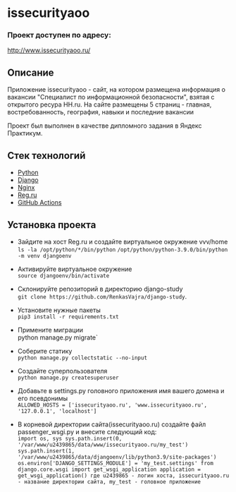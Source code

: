 # issecurityaoo

### Проект доступен по адресу:  
http://www.issecurityaoo.ru/


## Описание

Приложение issecurityaoo - сайт, на котором размещена информация о вакансии 
"Специалист по информационной безопасности", взятая с открытого ресура HH.ru.
На сайте размещены 5 страниц - главная, востребованность, география, навыки
и последние вакансии

Проект был выполнен в качестве дипломного задания в Яндекс Практикум.

## Стек технологий
- [Python](https://www.python.org/)
- [Django](https://www.djangoproject.com/)
- [Nginx](https://nginx.org/)
- [Reg.ru](https://www.reg.ru/)
- [GitHub Actions](https://github.com/features/actions)

## Установка проекта 

- Зайдите на хост Reg.ru и создайте виртуальное окружение vvv/home \
  `ls -la /opt/python/*/bin/python`
  `/opt/python/python-3.9.0/bin/python -m venv djangoenv`

- Активируйте виртуальное окружение \
  `source djangoenv/bin/activate`
- Склонируйте репозиторий в директорию django-study \
`git clone https://github.com/RenkasVajra/django-study`.
- Установите нужные пакеты \
  `pip3 install -r requirements.txt`

- Примените миграции \
  python manage.py migrate`

- Соберите статику \
`python manage.py collectstatic --no-input`

- Создайте суперпользователя \
`python manage.py createsuperuser`

- Добавьте в settings.py головного приложения имя вашего домена и его псевдонимы \
  `ALLOWED_HOSTS = ['issecurityaoo.ru', 'www.issecurityaoo.ru', '127.0.0.1', 'localhost']`

- В корневой директории сайта(issecurityaoo.ru) создайте файл passenger_wsgi.py и внесите следующий код: \
  `import os, sys
  sys.path.insert(0, '/var/www/u2439865/data/www/issecurityaoo.ru/my_test')
  sys.path.insert(1, '/var/www/u2439865/data/djangoenv/lib/python3.9/site-packages')
  os.environ['DJANGO_SETTINGS_MODULE'] = 'my_test.settings'
  from django.core.wsgi import get_wsgi_application
  application = get_wsgi_application()
    где u2439865 - логин хоста,
    issecurityaoo.ru - название директории сайта,
    my_test - головное приложение`
